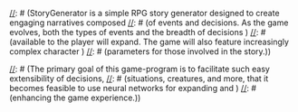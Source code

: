 [//]: # (StoryGenerator)

[//]: # (Overview &#40;Обзор&#41;)

[//]: # (StoryGenerator is a simple RPG story generator designed to create engaging narratives composed 
[//]: # (of events and decisions. As the game evolves, both the types of events and the breadth of decisions )
[//]: # (available to the player will expand. The game will also feature increasingly complex character )
[//]: # (parameters for those involved in the story.&#41;)

[//]: # ()
[//]: # (Primary Objective &#40;Основная цель&#41;)

[//]: # (The primary goal of this game-program is to facilitate such easy extensibility of decisions, 
[//]: # (situations, creatures, and more, that it becomes feasible to use neural networks for expanding and )
[//]: # (enhancing the game experience.&#41;)